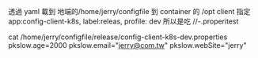透過 yaml 載到 地端的/home/jerry/configfile 到 container 的 /opt 
client 指定 app:config-client-k8s,  label:releas,  profile: dev
所以是吃  <path>/<label>/<app-name>-<profile>.properitest

cat /home/jerry/configfile/release/config-client-k8s-dev.properties
pkslow.age=2000
pkslow.email="jerry@com.tw"
pkslow.webSite="jerry"
